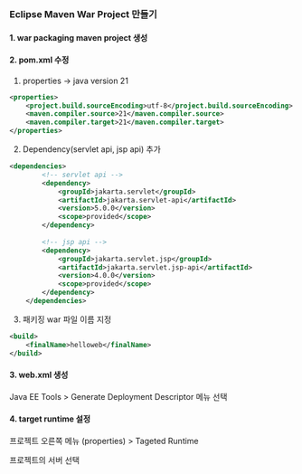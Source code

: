 ### Eclipse Maven War Project 만들기

#### 1. war packaging maven project 생성
#### 2. pom.xml 수정

1) properties -> java version 21

```xml
<properties>
	<project.build.sourceEncoding>utf-8</project.build.sourceEncoding>
	<maven.compiler.source>21</maven.compiler.source>
	<maven.compiler.target>21</maven.compiler.target>
</properties>
```

2) Dependency(servlet api, jsp api) 추가

```xml
<dependencies>
		<!-- servlet api -->
		<dependency>
		    <groupId>jakarta.servlet</groupId>
		    <artifactId>jakarta.servlet-api</artifactId>
		    <version>5.0.0</version>
		    <scope>provided</scope>
		</dependency>
		
		<!-- jsp api -->
		<dependency>
		    <groupId>jakarta.servlet.jsp</groupId>
		    <artifactId>jakarta.servlet.jsp-api</artifactId>
		    <version>4.0.0</version>
		    <scope>provided</scope>
		</dependency>
	</dependencies>
```   

3) 패키징 war 파일 이름 지정
 
```xml
<build>
	<finalName>helloweb</finalName>
</build>
```

#### 3. web.xml 생성
Java EE Tools > Generate Deployment Descriptor 메뉴 선택


#### 4. target runtime 설정
프로젝트 오른쪽 메뉴 (properties) > Tageted Runtime

프로젝트의 서버 선택
